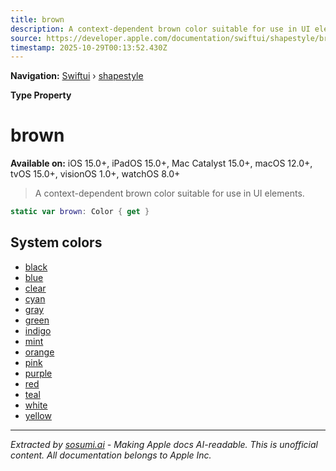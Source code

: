 ```yaml
---
title: brown
description: A context-dependent brown color suitable for use in UI elements.
source: https://developer.apple.com/documentation/swiftui/shapestyle/brown
timestamp: 2025-10-29T00:13:52.430Z
---
```


**Navigation:** [Swiftui](/documentation/swiftui) › [shapestyle](/documentation/swiftui/shapestyle)

**Type Property**

# brown

**Available on:** iOS 15.0+, iPadOS 15.0+, Mac Catalyst 15.0+, macOS 12.0+, tvOS 15.0+, visionOS 1.0+, watchOS 8.0+

> A context-dependent brown color suitable for use in UI elements.

```swift
static var brown: Color { get }
```

## System colors

- [black](/documentation/swiftui/shapestyle/black)
- [blue](/documentation/swiftui/shapestyle/blue)
- [clear](/documentation/swiftui/shapestyle/clear)
- [cyan](/documentation/swiftui/shapestyle/cyan)
- [gray](/documentation/swiftui/shapestyle/gray)
- [green](/documentation/swiftui/shapestyle/green)
- [indigo](/documentation/swiftui/shapestyle/indigo)
- [mint](/documentation/swiftui/shapestyle/mint)
- [orange](/documentation/swiftui/shapestyle/orange)
- [pink](/documentation/swiftui/shapestyle/pink)
- [purple](/documentation/swiftui/shapestyle/purple)
- [red](/documentation/swiftui/shapestyle/red)
- [teal](/documentation/swiftui/shapestyle/teal)
- [white](/documentation/swiftui/shapestyle/white)
- [yellow](/documentation/swiftui/shapestyle/yellow)

---

*Extracted by [sosumi.ai](https://sosumi.ai) - Making Apple docs AI-readable.*
*This is unofficial content. All documentation belongs to Apple Inc.*
